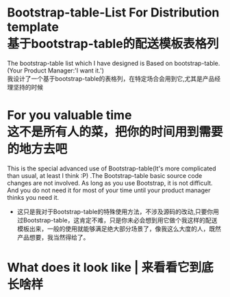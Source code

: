 # Bootstrap-table-List For Distribution template <br/> 基于bootstrap-table的配送模板表格列
The bootstrap-table list which I have designed is Based on bootstrap-table.(Your Product Manager:'I want it.')<br/>
我设计了一个基于bootstrap-table的表格列，在特定场合会用到它,尤其是产品经理坚持的时候
# For you valuable time <br/> 这不是所有人的菜，把你的时间用到需要的地方去吧
This is the special advanced use of Bootstrap-table(It's more complicated than usual, at least I think :P) .The Bootstrap-table basic source code changes are not involved. As long as you use Bootstrap, it is not difficult. And you do not need it for most of your time until your product manager thinks you need it.
+ 这只是我对于Bootstrap-table的特殊使用方法，不涉及源码的改动,只要你用过Bootstrap-table，这肯定不难，只是你未必会想到用它做个我这样的配送模板出来，一般的使用就能够满足绝大部分场景了，像我这么大度的人，既然产品想要，我当然得给了。
# What does it look like | 来看看它到底长啥样
